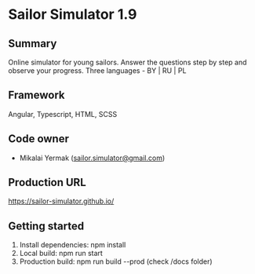 # Sailor Simulator 1.9

## Summary
Online simulator for young sailors. Answer the questions step by step and observe your progress. Three
languages - BY | RU | PL

## Framework
Angular, Typescript, HTML, SCSS

## Code owner
- Mikalai Yermak (sailor.simulator@gmail.com)

## Production URL
https://sailor-simulator.github.io/

## Getting started
1. Install dependencies: npm install
2. Local build: npm run start
3. Production build: npm run build --prod (check /docs folder)
